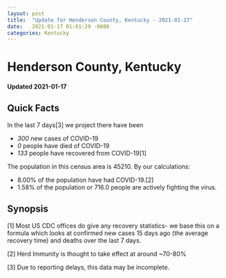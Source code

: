 ```yaml
---
layout: post
title:  "Update for Henderson County, Kentucky - 2021-01-17"
date:   2021-01-17 01:01:29 -0600
categories: Kentucky
---
```


# Henderson County, Kentucky
#### Updated 2021-01-17

## Quick Facts

In the last 7 days[3] we project there have been
- *300* new cases of COVID-19
- *0* people have died of COVID-19
- *133* people have recovered from COVID-19[1]

The population in this census area is 45210. By our calculations:
- 8.00% of the population have had COVID-19.[2]
- 1.58% of the population or 716.0 people are actively fighting the virus.

## Synopsis




[1] Most US CDC offices do give any recovery statistics- we base this on a formula which looks at confirmed new cases
15 days ago (the average recovery time) and deaths over the last 7 days.

[2] Herd Immunity is thought to take effect at around ~70-80%

[3] Due to reporting delays, this data may be incomplete.
 
    